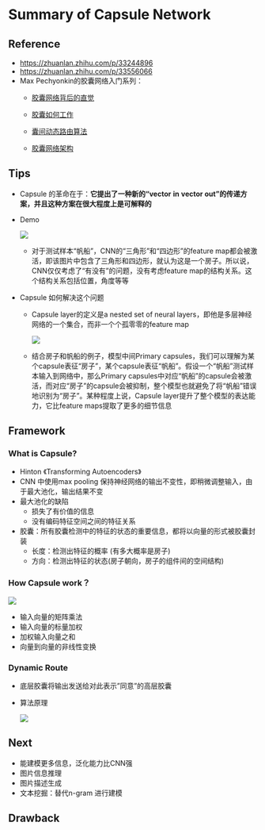 # Summary of Capsule Network

## Reference

+ https://zhuanlan.zhihu.com/p/33244896
+ https://zhuanlan.zhihu.com/p/33556066
+ Max Pechyonkin的胶囊网络入门系列：
  + [胶囊网络背后的直觉](http://link.zhihu.com/?target=https%3A//www.jqr.com/news/0088]38)

  + [胶囊如何工作](http://link.zhihu.com/?target=https%3A//www.jqr.com/news/008883)

  + [囊间动态路由算法](http://link.zhihu.com/?target=https%3A//www.jqr.com/news/009031)

  + [胶囊网络架构](http://link.zhihu.com/?target=https%3A//www.jqr.com/article/000040)



## Tips

+ Capsule 的革命在于：**它提出了一种新的“vector** **in** **vector out”的传递方案，并且这种方案在很大程度上是可解释的**

+ Demo

  ![](https://pic3.zhimg.com/80/v2-20fb3442f470fdeb59bfa4954e84122e_hd.jpg)

  + 对于测试样本“帆船”，CNN的“三角形”和“四边形”的feature map都会被激活，即该图片中包含了三角形和四边形，就认为这是一个房子。所以说，CNN仅仅考虑了“有没有”的问题，没有考虑feature map的结构关系。这个结构关系包括位置，角度等等

+ Capsule 如何解决这个问题

  + Capsule layer的定义是a nested set of neural layers，即他是多层神经网络的一个集合，而非一个个孤零零的feature map

    ![](https://pic2.zhimg.com/80/v2-42daa6b0a0ae9b8a07fd270854bc4fd9_hd.jpg)

  + 结合房子和帆船的例子，模型中间Primary capsules，我们可以理解为某个capsule表征“房子”，某个capsule表征“帆船”。假设一个“帆船”测试样本输入到网络中，那么Primary capsules中对应“帆船”的capsule会被激活，而对应“房子”的capsule会被抑制，整个模型也就避免了将“帆船”错误地识别为“房子”。某种程度上说，Capsule layer提升了整个模型的表达能力，它比feature maps提取了更多的细节信息

## Framework

### What is Capsule?

+ Hinton 《Transforming Autoencoders》
+ CNN 中使用max pooling 保持神经网络的输出不变性，即稍微调整输入，由于最大池化，输出结果不变
+ 最大池化的缺陷
  + 损失了有价值的信息
  + 没有编码特征空间之间的特征关系
+ 胶囊：所有胶囊检测中的特征的状态的重要信息，都将以向量的形式被胶囊封装
  + 长度：检测出特征的概率 (有多大概率是房子)
  + 方向：检测出特征的状态(房子朝向，房子的组件间的空间结构)

### How Capsule work？

![](https://www.jqr.com/editor/830/764/83076481-5a13de22cef95)

+ 输入向量的矩阵乘法
+ 输入向量的标量加权
+ 加权输入向量之和
+ 向量到向量的非线性变换

### Dynamic Route

+ 底层胶囊将输出发送给对此表示”同意”的高层胶囊

+ 算法原理

  ![](https://www.jqr.com/editor/200/860/2008606155-5a20fa541df79)

  



## Next

+ 能建模更多信息，泛化能力比CNN强
+ 图片信息推理
+ 图片描述生成
+ 文本挖掘：替代n-gram 进行建模

## Drawback

